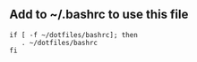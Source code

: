 ## Add to ~/.bashrc to use this file
    if [ -f ~/dotfiles/bashrc]; then
       . ~/dotfiles/bashrc
    fi
